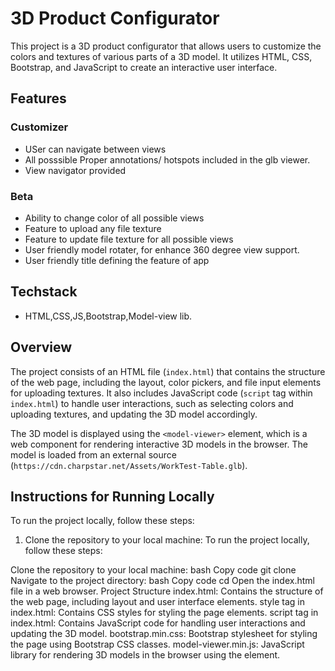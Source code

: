 # 3D Product Configurator

This project is a 3D product configurator that allows users to customize the colors and textures of various parts of a 3D model. It utilizes HTML, CSS, Bootstrap, and JavaScript to create an interactive user interface.


## Features

### Customizer
- USer can navigate between views
- All posssible Proper annotations/ hotspots included in the glb viewer.
- View navigator provided 

### Beta
- Ability to change color of all possible views
- Feature to upload any file texture
- Feature to update file texture for all possible views
- User friendly model rotater, for enhance 360 degree view support.
- User friendly title defining the feature of app

## Techstack
 - HTML,CSS,JS,Bootstrap,Model-view lib.

## Overview

The project consists of an HTML file (`index.html`) that contains the structure of the web page, including the layout, color pickers, and file input elements for uploading textures. It also includes JavaScript code (`script` tag within `index.html`) to handle user interactions, such as selecting colors and uploading textures, and updating the 3D model accordingly.

The 3D model is displayed using the `<model-viewer>` element, which is a web component for rendering interactive 3D models in the browser. The model is loaded from an external source (`https://cdn.charpstar.net/Assets/WorkTest-Table.glb`).

## Instructions for Running Locally

To run the project locally, follow these steps:

1. Clone the repository to your local machine:
To run the project locally, follow these steps:

Clone the repository to your local machine:
bash
Copy code
git clone [<repository-url>](https://github.com/mrniamster/charpstar.github.io.git)
Navigate to the project directory:
bash
Copy code
cd <project-directory>
Open the index.html file in a web browser.
Project Structure
index.html: Contains the structure of the web page, including layout and user interface elements.
style tag in index.html: Contains CSS styles for styling the page elements.
script tag in index.html: Contains JavaScript code for handling user interactions and updating the 3D model.
bootstrap.min.css: Bootstrap stylesheet for styling the page using Bootstrap CSS classes.
model-viewer.min.js: JavaScript library for rendering 3D models in the browser using the <model-viewer> element.
